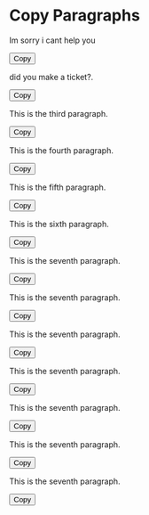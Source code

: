 <!DOCTYPE html>
<html lang="en">
  <head>
    <meta charset="UTF-8">
    <meta name="viewport" content="width=device-width, initial-scale=1.0">
    <title>Copy Paragraphs</title>
  </head>
  <body>  <h1>Copy Paragraphs</h1>  
  <!-- Paragraph 1 --> 
  <p id="paragraph1">Im sorry i cant help you</p> 
  <button onclick="copyToClipboard('paragraph1')">Copy</button>  
  <!-- Paragraph 2 --> 
  <p id="paragraph2">did you make a ticket?.</p> 
  <button onclick="copyToClipboard('paragraph2')">Copy</button>  
  <!-- Paragraph 3 --> 
  <p id="paragraph3">This is the third paragraph.</p> 
  <button onclick="copyToClipboard('paragraph3')">Copy</button>  
  <!-- Paragraph 4 --> 
  <p id="paragraph4">This is the fourth paragraph.</p> 
  <button onclick="copyToClipboard('paragraph4')">Copy</button>  
  <!-- Paragraph 5 --> 
  <p id="paragraph5">This is the fifth paragraph.</p> 
  <button onclick="copyToClipboard('paragraph5')">Copy</button>
<!-- Paragraph 6 -->
<p id="paragraph6">This is the sixth paragraph.</p>
<button onclick="copyToClipboard('paragraph6')">Copy</button>
<!-- Paragraph 7 -->
<p id="paragraph7">This is the seventh paragraph.</p>
<button onclick="copyToClipboard('paragraph7')">Copy</button>
<!-- Paragraph 7 -->
<p id="paragraph7">This is the seventh paragraph.</p>
<button onclick="copyToClipboard('paragraph7')">Copy</button>
<!-- Paragraph 7 -->
<p id="paragraph7">This is the seventh paragraph.</p>
<button onclick="copyToClipboard('paragraph7')">Copy</button>
    <!-- Paragraph 7 -->
<p id="paragraph7">This is the seventh paragraph.</p>
<button onclick="copyToClipboard('paragraph7')">Copy</button>
    <!-- Paragraph 7 -->
<p id="paragraph7">This is the seventh paragraph.</p>
<button onclick="copyToClipboard('paragraph7')">Copy</button>
    <!-- Paragraph 7 -->
<p id="paragraph7">This is the seventh paragraph.</p>
<button onclick="copyToClipboard('paragraph7')">Copy</button>
    <!-- Paragraph 7 -->
<p id="paragraph7">This is the seventh paragraph.</p>
<button onclick="copyToClipboard('paragraph7')">Copy</button>
  <script>
function copyToClipboard(elementId) {
  var copyText = document.getElementById(elementId);
  var textArea = document.createElement("textarea");
  textArea.value = copyText.textContent;
  document.body.appendChild(textArea);
  textArea.select();
  document.execCommand("copy");
  document.body.removeChild(textArea);

}
</script>
</body>
</html>
